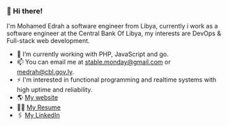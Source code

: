 ### 🚀 Hi there!

I'm Mohamed Edrah a software engineer from Libya, currently i work as a software engineer at the Central Bank Of Libya, my interests are DevOps & Full-stack web development.

- 🔭 I’m currently working with PHP, JavaScript and go.
- 📫 You can email me at stable.monday@gmail.com or medrah@cbl.gov.ly.
- ⚡ I'm interested in functional programming and realtime systems with high uptime and reliability.
- 🌎 [My website](https://mohamededrah.ly)
- 👨‍🎓 [My Resume](https://mohamededrah.ly/resume.pdf)
- 🖇️ [My LinkedIn](https://www.linkedin.com/in/mohamed-edrah-5b35b517a/)
